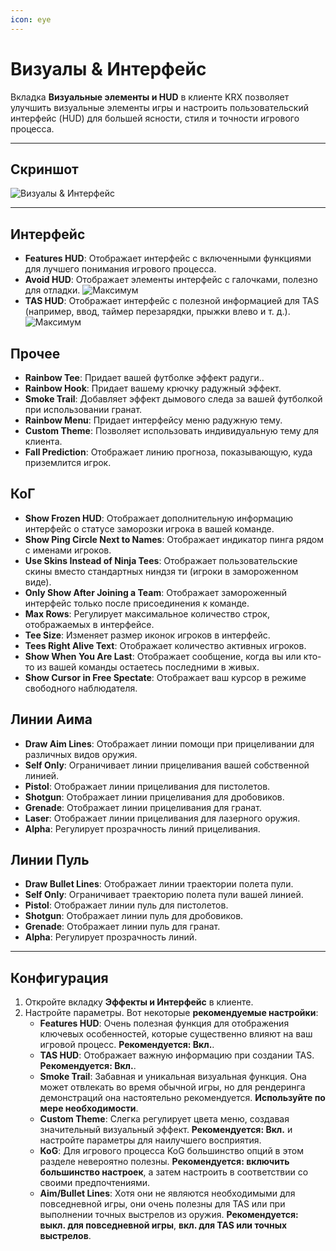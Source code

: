 ```yaml
---
icon: eye
---
```


# Визуалы & Интерфейс

Вкладка **Визуальные элементы и HUD** в клиенте KRX позволяет улучшить визуальные элементы игры и настроить пользовательский интерфейс (HUD) для большей ясности, стиля и точности игрового процесса.

---

## **Скриншот**
![Визуалы & Интерфейс](https://raw.githubusercontent.com/Krixx1337/krxclient-docs/refs/heads/main/images/visuals-hud-menu.png)

---

## **Интерфейс**
- **Features HUD**: Отображает интерфейс с включенными функциями для лучшего понимания игрового процесса.
- **Avoid HUD**: Отображает элементы интерфейс с галочками, полезно для отладки. ![Максимум](https://img.shields.io/badge/Ultimate-%23f76d6d?style=flat-square)
- **TAS HUD**: Отображает интерфейс с полезной информацией для TAS (например, ввод, таймер перезарядки, прыжки влево и т. д.). ![Максимум](https://img.shields.io/badge/Ultimate-%23f76d6d?style=flat-square)

## **Прочее**
- **Rainbow Tee**: Придает вашей футболке эффект радуги..
- **Rainbow Hook**: Придает вашему крючку радужный эффект.
- **Smoke Trail**: Добавляет эффект дымового следа за вашей футболкой при использовании гранат.
- **Rainbow Menu**: Придает интерфейсу меню радужную тему.
- **Custom Theme**: Позволяет использовать индивидуальную тему для клиента.
- **Fall Prediction**: Отображает линию прогноза, показывающую, куда приземлится игрок.

## **КоГ**
- **Show Frozen HUD**: Отображает дополнительную информацию интерфейс о статусе заморозки игрока в вашей команде.
- **Show Ping Circle Next to Names**: Отображает индикатор пинга рядом с именами игроков.
- **Use Skins Instead of Ninja Tees**: Отображает пользовательские скины вместо стандартных ниндзя ти (игроки в замороженном виде).
- **Only Show After Joining a Team**: Отображает замороженный интерфейс только после присоединения к команде.
- **Max Rows**: Регулирует максимальное количество строк, отображаемых в интерфейсе.
- **Tee Size**: Изменяет размер иконок игроков в интерфейс.
- **Tees Right Alive Text**: Отображает количество активных игроков.
- **Show When You Are Last**: Отображает сообщение, когда вы или кто-то из вашей команды остаетесь последними в живых.
- **Show Cursor in Free Spectate**: Отображает ваш курсор в режиме свободного наблюдателя.

## **Линии Аима**
- **Draw Aim Lines**: Отображает линии помощи при прицеливании для различных видов оружия.
- **Self Only**: Ограничивает линии прицеливания вашей собственной линией.
- **Pistol**: Отображает линии прицеливания для пистолетов.
- **Shotgun**: Отображает линии прицеливания для дробовиков.
- **Grenade**: Отображает линии прицеливания для гранат.
- **Laser**: Отображает линии прицеливания для лазерного оружия.
- **Alpha**: Регулирует прозрачность линий прицеливания.

## **Линии Пуль**
- **Draw Bullet Lines**: Отображает линии траектории полета пули.
- **Self Only**: Ограничивает траекторию полета пули вашей линией.
- **Pistol**: Отображает линии пуль для пистолетов.
- **Shotgun**: Отображает линии пуль для дробовиков.
- **Grenade**: Отображает линии пуль для гранат.
- **Alpha**: Регулирует прозрачность линий.

---

## **Конфигурация**

1. Откройте вкладку **Эффекты и Интерфейс** в клиенте.
2. Настройте параметры. Вот некоторые **рекомендуемые настройки**:
   - **Features HUD**: Очень полезная функция для отображения ключевых особенностей, которые существенно влияют на ваш игровой процесс. **Рекомендуется: Вкл.**.
   - **TAS HUD**: Отображает важную информацию при создании TAS. **Рекомендуется: Вкл.**.
   - **Smoke Trail**: Забавная и уникальная визуальная функция. Она может отвлекать во время обычной игры, но для рендеринга демонстраций она настоятельно рекомендуется. **Используйте по мере необходимости**.
   - **Custom Theme**: Слегка регулирует цвета меню, создавая значительный визуальный эффект. **Рекомендуется: Вкл.** и настройте параметры для наилучшего восприятия.
   - **KoG**: Для игрового процесса KoG большинство опций в этом разделе невероятно полезны. **Рекомендуется: включить большинство настроек**, а затем настроить в соответствии со своими предпочтениями.
   - **Aim/Bullet Lines**: Хотя они не являются необходимыми для повседневной игры, они очень полезны для TAS или при выполнении точных выстрелов из оружия. **Рекомендуется: выкл. для повседневной игры**, **вкл. для TAS или точных выстрелов**.
